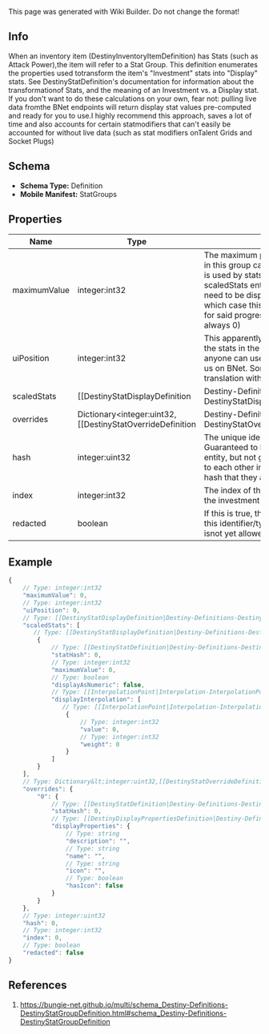 <span class="wiki-builder">This page was generated with Wiki Builder. Do not change the format!</span>

## Info
When an inventory item (DestinyInventoryItemDefinition) has Stats (such as Attack Power),the item will refer to a Stat Group.  This definition enumerates the properties used totransform the item's &quot;Investment&quot; stats into &quot;Display&quot; stats. See DestinyStatDefinition's documentation for information about the transformationof Stats, and the meaning of an Investment vs. a Display stat. If you don't want to do these calculations on your own, fear not: pulling live data fromthe BNet endpoints will return display stat values pre-computed and ready for you to use.I highly recommend this approach, saves a lot of time and also accounts for certain statmodifiers that can't easily be accounted for without live data (such as stat modifiers onTalent Grids and Socket Plugs)

## Schema
* **Schema Type:** Definition
* **Mobile Manifest:** StatGroups

## Properties
Name | Type | Description
---- | ---- | -----------
maximumValue | integer:int32 | The maximum possible value that any stat in this group can be transformed into. This is used by stats that *don't* have scaledStats entries below, but thatstill need to be displayed as a progress bar, in which case this is usedas the upper bound for said progress bar.  (the lower bound is always 0)
uiPosition | integer:int32 | This apparently indicates the position of the stats in the UI?  I've returned itin case anyone can use it, but it's not of any use to us on BNet.  Something's beinglost in translation with this value.
scaledStats | [[DestinyStatDisplayDefinition|Destiny-Definitions-DestinyStatDisplayDefinition]]:Definition[] | Any stat that requires scaling to be transformed from an &quot;Investment&quot; stat to a &quot;Display&quot;stat will have an entry in this list.  For more information on what those types of statsmean and the transformation process, see DestinyStatDefinition. In retrospect, I wouldn't mind if this was a dictionary keyed by the stat hash instead.But I'm going to leave it be because [[After Apple Picking]].
overrides | Dictionary&lt;integer:uint32,[[DestinyStatOverrideDefinition|Destiny-Definitions-DestinyStatOverrideDefinition]]:Definition&gt; | The game has the ability to override, based on the stat group, what the localized text isthat is displayed for Stats being shown on the item. Mercifully, no Stat Groups use this feature currently.  If they start using them,we'll all need to start using them (and those of you who are more prudent than I amcan go ahead and start pre-checking for this.)
hash | integer:uint32 | The unique identifier for this entity.  Guaranteed to be unique for the type of entity, but not globally. When entities refer to each other in Destiny content, it is this hash that they are referring to.
index | integer:int32 | The index of the entity as it was found in the investment tables.
redacted | boolean | If this is true, then there is an entity with this identifier/type combination, but BNet isnot yet allowed to show it.  Sorry!

## Example
```javascript
{
    // Type: integer:int32
    "maximumValue": 0,
    // Type: integer:int32
    "uiPosition": 0,
    // Type: [[DestinyStatDisplayDefinition|Destiny-Definitions-DestinyStatDisplayDefinition]]:Definition[]
    "scaledStats": [
       // Type: [[DestinyStatDisplayDefinition|Destiny-Definitions-DestinyStatDisplayDefinition]]:Definition
        {
            // Type: [[DestinyStatDefinition|Destiny-Definitions-DestinyStatDefinition]]:ManifestDefinition:integer:uint32
            "statHash": 0,
            // Type: integer:int32
            "maximumValue": 0,
            // Type: boolean
            "displayAsNumeric": false,
            // Type: [[InterpolationPoint|Interpolation-InterpolationPoint]][]
            "displayInterpolation": [
               // Type: [[InterpolationPoint|Interpolation-InterpolationPoint]]
                {
                    // Type: integer:int32
                    "value": 0,
                    // Type: integer:int32
                    "weight": 0
                }
            ]
        }
    ],
    // Type: Dictionary&lt;integer:uint32,[[DestinyStatOverrideDefinition|Destiny-Definitions-DestinyStatOverrideDefinition]]:Definition&gt;
    "overrides": {
        "0": {
            // Type: [[DestinyStatDefinition|Destiny-Definitions-DestinyStatDefinition]]:ManifestDefinition:integer:uint32
            "statHash": 0,
            // Type: [[DestinyDisplayPropertiesDefinition|Destiny-Definitions-Common-DestinyDisplayPropertiesDefinition]]:Definition
            "displayProperties": {
                // Type: string
                "description": "",
                // Type: string
                "name": "",
                // Type: string
                "icon": "",
                // Type: boolean
                "hasIcon": false
            }
        }
    },
    // Type: integer:uint32
    "hash": 0,
    // Type: integer:int32
    "index": 0,
    // Type: boolean
    "redacted": false
}

```

## References
1. https://bungie-net.github.io/multi/schema_Destiny-Definitions-DestinyStatGroupDefinition.html#schema_Destiny-Definitions-DestinyStatGroupDefinition
